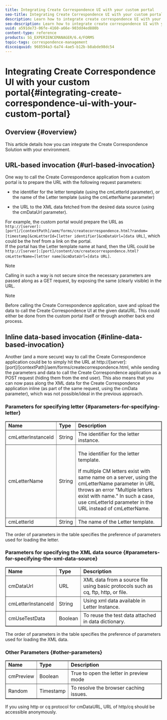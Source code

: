 ```yaml
---
title: Integrating Create Correspondence UI with your custom portal
seo-title: Integrating Create Correspondence UI with your custom portal
description: Learn how to integrate create correspondence UI with your custom portal
seo-description: Learn how to integrate create correspondence UI with your custom portal
uuid: a591de73-06fe-4160-a66e-903dd4ed880b
content-type: reference
products: SG_EXPERIENCEMANAGER/6.4/FORMS
topic-tags: correspondence-management
discoiquuid: 968594a3-6a74-4ae5-b12b-b8abde98dc54
---
```


# Integrating Create Correspondence UI with your custom portal{#integrating-create-correspondence-ui-with-your-custom-portal}

## Overview {#overview}

This article details how you can integrate the Create Correspondence Solution with your environment.

## URL-based invocation {#url-based-invocation}

One way to call the Create Correspondence application from a custom portal is to prepare the URL with the following request parameters:

* the identifier for the letter template (using the cmLetterId parameter), or the name of the Letter template (using the cmLetterName parameter)

* the URL to the XML data fetched from the desired data source (using the cmDataUrl parameter).

For example, the custom portal would prepare the URL as   
`http://[server]:[port]/[contextPath]/aem/forms/createcorrespondence.html?random=[timestamp]&cmLetterId=[letter identifier]&cmDataUrl=[data URL]`, which could be the href from a link on the portal.   
If the portal has the Letter template name at hand, then the URL could be   
`http://[server]:[port]/content/cm/createcorrespondence.html?cmLetterName=[letter name]&cmDataUrl=[data URL]`.

>[!NOTE]
>
>Calling in such a way is not secure since the necessary parameters are passed along as a GET request, by exposing the same (clearly visible) in the URL.

>[!NOTE]
>
>Before calling the Create Correspondence application, save and upload the data to call the Create Correspondence UI at the given dataURL. This could either be done from the custom portal itself or through another back end process.

## Inline data-based invocation {#inline-data-based-invocation}

Another (and a more secure) way to call the Create Correspondence application could be to simply hit the URL at http://[server]:[port]/[contextPath]/aem/forms/createcorrespondence.html, while sending the parameters and data to call the Create Correspondence application as a POST request (hiding them from the end user). This also means that you can now pass along the XML data for the Create Correspondence application inline (as part of the same request, using the cmData parameter), which was not possible/ideal in the previous approach.

### Parameters for specifying letter {#parameters-for-specifying-letter}

<table border="1" cellpadding="1" cellspacing="0" width="100%"> 
 <tbody>
  <tr>
   <td><strong>Name</strong></td> 
   <td><strong>Type</strong></td> 
   <td><strong>Description</strong></td> 
  </tr>
  <tr>
   <td>cmLetterInstanceId</td> 
   <td>String</td> 
   <td>The identifier for the letter instance.</td> 
  </tr>
  <tr>
   <td>cmLetterName</td> 
   <td>String</td> 
   <td><p>The identifier for the letter template. </p> <p>If multiple CM letters exist with same name on a server, using the cmLetterName parameter in URL throws an error "Multiple letters exist with name." In such a case, use cmLetterId parameter in the URL instead of cmLetterName.</p> </td> 
  </tr>
  <tr>
   <td>cmLetterId</td> 
   <td>String</td> 
   <td>The name of the Letter template.</td> 
  </tr>
 </tbody>
</table>

The order of parameters in the table specifies the preference of parameters used for loading the letter.

### Parameters for specifying the XML data source {#parameters-for-specifying-the-xml-data-source}

<table border="1" cellpadding="1" cellspacing="0" width="100%"> 
 <tbody>
  <tr>
   <td><strong>Name</strong></td> 
   <td><strong>Type</strong></td> 
   <td><strong>Description</strong></td> 
  </tr>
  <tr>
   <td>cmDataUrl<br /> </td> 
   <td>URL</td> 
   <td>XML data from a source file using basic protocols such as cq, ftp, http, or file.<br /> </td> 
  </tr>
  <tr>
   <td>cmLetterInstanceId</td> 
   <td>String</td> 
   <td>Using xml data available in Letter Instance.</td> 
  </tr>
  <tr>
   <td>cmUseTestData</td> 
   <td>Boolean</td> 
   <td>To reuse the test data attached in data dictionary.</td> 
  </tr>
 </tbody>
</table>

The order of parameters in the table specifies the preference of parameters used for loading the XML data.

### Other Parameters {#other-parameters}

<table border="1" cellpadding="1" cellspacing="0" width="100%"> 
 <tbody>
  <tr>
   <td><strong>Name</strong></td> 
   <td><strong>Type</strong></td> 
   <td><strong>Description</strong></td> 
  </tr>
  <tr>
   <td>cmPreview<br /> </td> 
   <td>Boolean</td> 
   <td>True to open the letter in preview mode<br /> </td> 
  </tr>
  <tr>
   <td>Random</td> 
   <td>Timestamp</td> 
   <td>To resolve the browser caching issues.</td> 
  </tr>
 </tbody>
</table>

If you using http or cq protocol for cmDataURL, URL of http/cq should be accessible anonymously.
